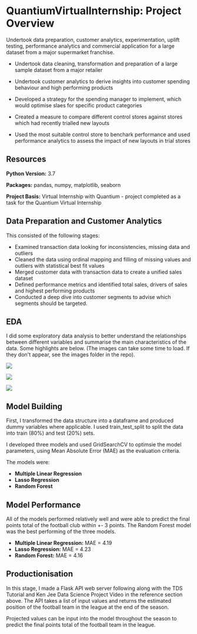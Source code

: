 # QuantiumVirtualInternship: Project Overview
Undertook data preparation, customer analytics, experimentation, uplift testing, performance analytics and commercial application for a large dataset from a major supermarket franchise.

- Undertook data cleaning, transformation and preparation of a large sample dataset from a major retailer

- Undertook customer analytics to derive insights into customer spending behaviour and high performing products

- Developed a strategy for the spending manager to implement, which would optimise slaes for specific product categories 

- Created a measure to compare different control stores against stores which had recently trialled new layouts

- Used the most suitable control store to benchark performance and used performance analytics to assess the impact of new layouts in trial stores

## Resources

**Python Version:** 3.7

**Packages:** pandas, numpy, matplotlib, seaborn

**Project Basis:** Virtual Internship with Quantium - project completed as a task for the Quantium Virtual Internship 

## Data Preparation and Customer Analytics

 This consisted of the following stages:

- Examined transaction data looking for inconsistencies, missing data and outliers
- Cleaned the data using ordinal mapping and filling of missing values and outliers with statistical best fit values
- Merged customer data with transaction data to create a unified sales dataset
- Defined performance metrics and identified total sales, drivers of sales and highest performing products
- Conducted a deep dive into customer segments to advise which segments should be targeted.  

## EDA

I did some exploratory data analysis to better understand the relationships between different variables and summarise the main characteristics of the data. Some highlights are below. (The images can take some time to load. If they don't appear, see the images folder in the repo).

![](/Images/wins_profile_EDA.PNG)

![](/Images/pts_position_team_pivot_EDA.PNG)

![](/Images/football_heatmap_EDA.PNG)

## Model Building

First, I transformed the data structure into a dataframe and produced dummy variables where applicable. I used train_test_split to split the data into train (80%) and test (20%) sets.  

I developed three models and used GridSearchCV to optimsie the model parameters, using Mean Absolute Error (MAE) as the evaluation criteria. 

The models were:
- **Multiple Linear Regression**
- **Lasso Regression**
- **Random Forest**

## Model Performance

All of the models performed relatively well and were able to predict the final points total of the football club within +- 3 points. 
The Random Forest model was the best performing of the three models.

- **Multiple Linear Regression:** MAE = 4.19
- **Lasso Regression:** MAE = 4.23
- **Random Forest:** MAE = 4.16
 
 ## Productionisation
 
 In this stage, I made a Flask API web server following along with the TDS Tutorial and Ken Jee Data Science Project Video in the reference section above. The API takes a list of input values and returns the estimated position of the football team in the league at the end of the season.
 
 Projected values can be input into the model throughout the season to predict the final points total of the football team in the league. 
 
 




